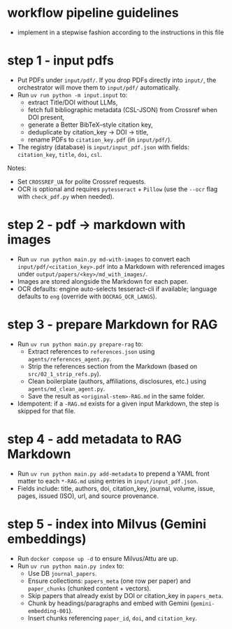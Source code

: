 # workflow pipeline guidelines
- implement in a stepwise fashion according to the instructions in this file

# step 1 - input pdfs
- Put PDFs under `input/pdf/`. If you drop PDFs directly into `input/`, the orchestrator will move them to `input/pdf/` automatically.
- Run `uv run python -m input.input` to:
	- extract Title/DOI without LLMs,
	- fetch full bibliographic metadata (CSL-JSON) from Crossref when DOI present,
	- generate a Better BibTeX–style citation key,
	- deduplicate by citation_key → DOI → title,
	- rename PDFs to `citation_key.pdf` (in `input/pdf/`).
- The registry (database) is `input/input_pdf.json` with fields: `citation_key`, `title`, `doi`, `csl`.

Notes:
- Set `CROSSREF_UA` for polite Crossref requests.
- OCR is optional and requires `pytesseract` + `Pillow` (use the `--ocr` flag with `check_pdf.py` when needed).


# step 2 - pdf -> markdown with images
- Run `uv run python main.py md-with-images` to convert each `input/pdf/<citation_key>.pdf` into a Markdown with referenced images under `output/papers/<key>/md_with_images/`.
- Images are stored alongside the Markdown for each paper.
- OCR defaults: engine auto-selects tesseract-cli if available; language defaults to `eng` (override with `DOCRAG_OCR_LANGS`).


# step 3 - prepare Markdown for RAG
- Run `uv run python main.py prepare-rag` to:
	- Extract references to `references.json` using `agents/references_agent.py`.
	- Strip the references section from the Markdown (based on `src/02_1_strip_refs.py`).
	- Clean boilerplate (authors, affiliations, disclosures, etc.) using `agents/md_clean_agent.py`.
	- Save the result as `<original-stem>-RAG.md` in the same folder.
- Idempotent: if a `-RAG.md` exists for a given input Markdown, the step is skipped for that file.


# step 4 - add metadata to RAG Markdown
- Run `uv run python main.py add-metadata` to prepend a YAML front matter to each `*-RAG.md` using entries in `input/input_pdf.json`.
- Fields include: title, authors, doi, citation_key, journal, volume, issue, pages, issued (ISO), url, and source provenance.

# step 5 - index into Milvus (Gemini embeddings)
- Run `docker compose up -d` to ensure Milvus/Attu are up.
- Run `uv run python main.py index` to:
	- Use DB `journal_papers`.
	- Ensure collections: `papers_meta` (one row per paper) and `paper_chunks` (chunked content + vectors).
	- Skip papers that already exist by DOI or citation_key in `papers_meta`.
	- Chunk by headings/paragraphs and embed with Gemini (`gemini-embedding-001`).
	- Insert chunks referencing `paper_id`, `doi`, and `citation_key`.


